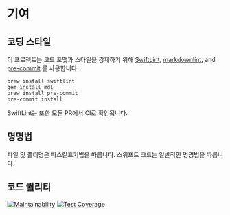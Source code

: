 # 기여

## 코딩 스타일

이 프로젝트는 코드 포맷과 스타일을 강제하기 위해 [SwiftLint](https://github.com/realm/SwiftLint),
[markdownlint](https://github.com/markdownlint/markdownlint),
and [pre-commit](https://pre-commit.com/)
를 사용합니다.

```
brew install swiftlint
gem install mdl
brew install pre-commit
pre-commit install
```

SwiftLint는 또한 모든 PR에서 CI로 확인됩니다.

## 명명법

파일 및 폴더명은 파스칼표기법을 따릅니다.
스위프트 코드는 일반적인 명명법을 따릅니다.

## 코드 퀄리티

[![Maintainability](https://api.codeclimate.com/v1/badges/b920b09bdee71fdc8208/maintainability)](https://codeclimate.com/github/sboh1214/Hwp-Swift/maintainability)
[![Test Coverage](https://api.codeclimate.com/v1/badges/b920b09bdee71fdc8208/test_coverage)](https://codeclimate.com/github/sboh1214/Hwp-Swift/test_coverage)
